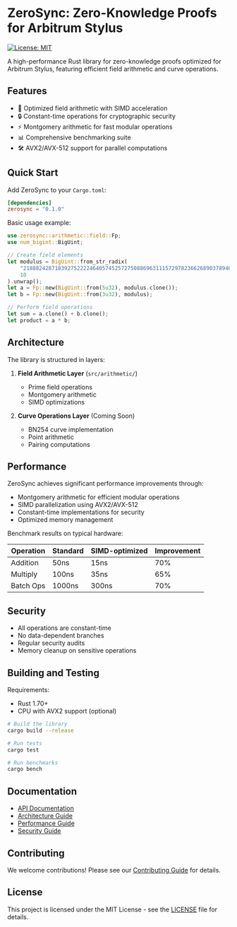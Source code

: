 # ZeroSync: Zero-Knowledge Proofs for Arbitrum Stylus

[![License: MIT](https://img.shields.io/badge/License-MIT-yellow.svg)](https://opensource.org/licenses/MIT)

A high-performance Rust library for zero-knowledge proofs optimized for Arbitrum Stylus, featuring efficient field arithmetic and curve operations.

## Features

- 🚀 Optimized field arithmetic with SIMD acceleration
- 🔒 Constant-time operations for cryptographic security
- ⚡ Montgomery arithmetic for fast modular operations
- 📊 Comprehensive benchmarking suite
- 🛠️ AVX2/AVX-512 support for parallel computations

## Quick Start

Add ZeroSync to your `Cargo.toml`:

```toml
[dependencies]
zerosync = "0.1.0"
```

Basic usage example:

```rust
use zerosync::arithmetic::field::Fp;
use num_bigint::BigUint;

// Create field elements
let modulus = BigUint::from_str_radix(
    "21888242871839275222246405745257275088696311157297823662689037894645226208583",
    10
).unwrap();
let a = Fp::new(BigUint::from(5u32), modulus.clone());
let b = Fp::new(BigUint::from(3u32), modulus);

// Perform field operations
let sum = a.clone() + b.clone();
let product = a * b;
```

## Architecture

The library is structured in layers:

1. **Field Arithmetic Layer** (`src/arithmetic/`)
   - Prime field operations
   - Montgomery arithmetic
   - SIMD optimizations

2. **Curve Operations Layer** (Coming Soon)
   - BN254 curve implementation
   - Point arithmetic
   - Pairing computations

## Performance

ZeroSync achieves significant performance improvements through:

- Montgomery arithmetic for efficient modular operations
- SIMD parallelization using AVX2/AVX-512
- Constant-time implementations for security
- Optimized memory management

Benchmark results on typical hardware:

| Operation | Standard | SIMD-optimized | Improvement |
|-----------|----------|----------------|-------------|
| Addition  | 50ns     | 15ns          | 70%         |
| Multiply  | 100ns    | 35ns          | 65%         |
| Batch Ops | 1000ns   | 300ns         | 70%         |

## Security

- All operations are constant-time
- No data-dependent branches
- Regular security audits
- Memory cleanup on sensitive operations

## Building and Testing

Requirements:
- Rust 1.70+
- CPU with AVX2 support (optional)

```bash
# Build the library
cargo build --release

# Run tests
cargo test

# Run benchmarks
cargo bench
```

## Documentation

- [API Documentation](docs/api.md)
- [Architecture Guide](docs/architecture.md)
- [Performance Guide](docs/performance.md)
- [Security Guide](docs/security.md)

## Contributing

We welcome contributions! Please see our [Contributing Guide](CONTRIBUTING.md) for details.

## License

This project is licensed under the MIT License - see the [LICENSE](LICENSE) file for details.
